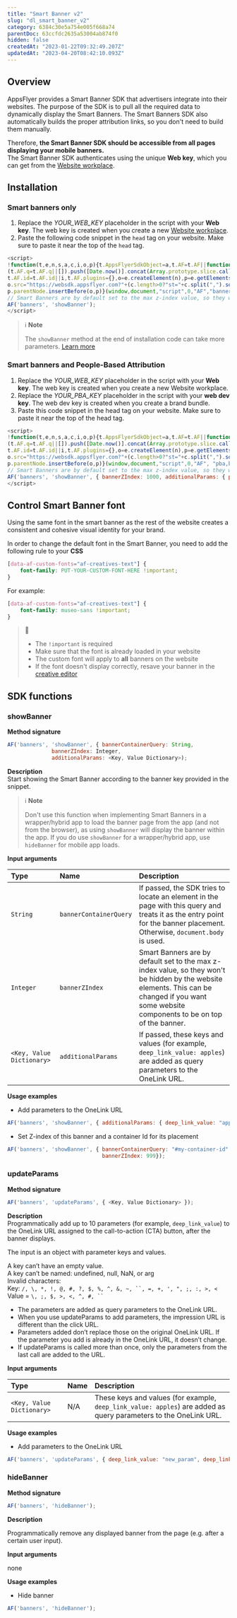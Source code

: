 ```yaml
---
title: "Smart Banner v2"
slug: "dl_smart_banner_v2"
category: 6384c30e5a754e005f668a74
parentDoc: 63ccfdc2635a53004ab874f0
hidden: false
createdAt: "2023-01-22T09:32:49.207Z"
updatedAt: "2023-04-20T08:42:10.093Z"
---
```

## Overview

AppsFlyer provides a Smart Banner SDK that advertisers integrate into their websites. The purpose of the SDK is to pull all the required data to dynamically display the Smart Banners. The Smart Banners SDK also automatically builds the proper attribution links, so you don't need to build them manually.

Therefore, **the Smart Banner SDK should be accessible from all pages displaying your mobile banners.**  
The Smart Banner SDK authenticates using the unique **Web key**, which you can get from the [Website workplace](https://support.appsflyer.com/hc/en-us/articles/360000764837#1-website-setup).

## Installation

### Smart banners only

1. Replace the _YOUR_WEB_KEY_ placeholder in the script with your **Web key**. The web key is created when you create a new [Website workplace](https://support.appsflyer.com/hc/en-us/articles/360000764837#1-website-setup).
2. Paste the following code snippet in the `head` tag on your website. Make sure to paste it near the top of the `head` tag.

```js
<script>
!function(t,e,n,s,a,c,i,o,p){t.AppsFlyerSdkObject=a,t.AF=t.AF||function(){
(t.AF.q=t.AF.q||[]).push([Date.now()].concat(Array.prototype.slice.call(arguments)))},
t.AF.id=t.AF.id||i,t.AF.plugins={},o=e.createElement(n),p=e.getElementsByTagName(n)[0],o.async=1,
o.src="https://websdk.appsflyer.com?"+(c.length>0?"st="+c.split(",").sort().join(",")+"&":"")+(i.length>0?"af_id="+i:""),
p.parentNode.insertBefore(o,p)}(window,document,"script",0,"AF","banners",{banners: {key: ">>>>>YOUR_WEB_KEY<<<<"}});
// Smart Banners are by default set to the max z-index value, so they won't be hidden by the website elements. This can be changed if you want some website components to be on top of the banner.
AF('banners', 'showBanner');
</script>
```



> ℹ️ **Note**
> 
> The `showBanner` method at the end of installation code can take more parameters. [Learn more](#showbanner)

### Smart banners and People-Based Attribution

1. Replace the _YOUR_WEB_KEY_ placeholder in the script with your **Web key**. The web key is created when you create a new Website workplace.
2. Replace the _YOUR_PBA_KEY_ placeholder in the script with your **web dev key**. The web dev key is created when you create a brand bundle. 
3. Paste this code snippet in the head tag on your website. Make sure to paste it near the top of the head tag.

```js
<script>
!function(t,e,n,s,a,c,i,o,p){t.AppsFlyerSdkObject=a,t.AF=t.AF||function(){
(t.AF.q=t.AF.q||[]).push([Date.now()].concat(Array.prototype.slice.call(arguments)))},
t.AF.id=t.AF.id||i,t.AF.plugins={},o=e.createElement(n),p=e.getElementsByTagName(n)[0],o.async=1,
o.src="https://websdk.appsflyer.com?"+(c.length>0?"st="+c.split(",").sort().join(",")+"&":"")+(i.length>0?"af_id="+i:""),
p.parentNode.insertBefore(o,p)}(window,document,"script",0,"AF", "pba,banners",{pba: {webAppId: "YOUR_PBA_KEY"}, banners: {key: "YOUR_WEB_KEY"}});
// Smart Banners are by default set to the max z-index value, so they won't be hidden by the website elements. This can be changed if you want some website components to be on top of the banner.
AF('banners', 'showBanner', { bannerZIndex: 1000, additionalParams: { p1: "v1", p2: "v2"}});
</script>
```



## Control Smart Banner font

Using the same font in the smart banner as the rest of the website creates a consistent and cohesive visual identity for your brand. 

In order to change the default font in the Smart Banner, you need to add the following rule to your **CSS**

```css
[data-af-custom-fonts="af-creatives-text"] {
    font-family: PUT-YOUR-CUSTOM-FONT-HERE !important;
}
```

For example:

```css
[data-af-custom-fonts="af-creatives-text"] {
    font-family: museo-sans !important;
}
```



> 🚧 
> 
> - The `!important` is required
> - Make sure that the font is already loaded in your website
> - The custom font will apply to **all** banners on the website
> - If the font doesn't display correctly, resave your banner in the [creative editor](https://support.appsflyer.com/hc/en-us/articles/360000764837#3-banner-setup)

## SDK functions

### showBanner

**Method signature**

```JavaScript
AF('banners', 'showBanner', { bannerContainerQuery: String,
              bannerZIndex: Integer,              
              additionalParams: <Key, Value Dictionary>);
```



**Description**  
Start showing the Smart Banner according to the banner key provided in the snippet.

> ℹ️ **Note**
> 
> Don't use this function when implementing Smart Banners in a wrapper/hybrid app to load the banner page from the app (and not from the browser), as using `showBanner` will display the banner within the app. If you do use `showBanner` for a wrapper/hybrid app, use `hideBanner` for mobile app loads.

**Input arguments**

| Type                      | Name                   | Description                                                                                                                                                                                     |
| :------------------------ | :--------------------- | :---------------------------------------------------------------------------------------------------------------------------------------------------------------------------------------------- |
| `String`                  | `bannerContainerQuery` | If passed, the SDK tries to locate an element in the page with this query and treats it as the entry point for the banner placement. Otherwise, `document.body` is used.                        |
| `Integer`                 | `bannerZIndex`         | Smart Banners are by default set to the max z-index value, so they won't be hidden by the website elements. This can be changed if you want some website components to be on top of the banner. |
| `<Key, Value Dictionary>` | `additionalParams`     | If passed, these keys and values (for example, `deep_link_value: apples`) are added as query parameters to the OneLink URL.                                                                     |

**Usage examples**

- Add parameters to the OneLink URL

```js
AF('banners', 'showBanner', { additionalParams: { deep_link_value: "apples", deep_link_sub1: "22", af_adset: "my_adset"}});
```



- Set Z-index of this banner and a container Id for its placement

```js
AF('banners', 'showBanner', { bannerContainerQuery: "#my-container-id"
                              bannerZIndex: 999});
```



### updateParams

**Method signature**

```js
AF('banners', 'updateParams', { <Key, Value Dictionary> });
```



**Description**  
Programmatically add up to 10 parameters (for example, `deep_link_value`) to the OneLink URL assigned to the call-to-action (CTA) button, after the banner displays. 

The input is an object with parameter keys and values.

A key can’t have an empty value.  
A key can’t be named: undefined, null, NaN, or arg  
Invalid characters:  
Key: ```/, \, *, !, @, #, ?, $, %, ^, &, ~, ``, =, +, ', ", ;, :, >, <```  
Value = ```\, ;, $, >, <, ^, #, `` ```

- The parameters are added as query parameters to the OneLink URL. 
- When you use updateParams to add parameters, the impression URL is different than the click URL.
- Parameters added don’t replace those on the original OneLink URL. If the parameter you add is already in the OneLink URL, it doesn’t change. 
- If updateParams is called more than once, only the parameters from the last call are added to the URL.

**Input arguments**

| Type                      | Name | Description                                                                                                      |
| :------------------------ | :--- | :--------------------------------------------------------------------------------------------------------------- |
| `<Key, Value Dictionary>` | N/A  | These keys and values (for example, `deep_link_value: apples`) are added as query parameters to the OneLink URL. |

**Usage examples**

- Add parameters to the OneLink URL

```js
AF('banners', 'updateParams', { deep_link_value: "new_param", deep_link_sub4: "gg_77", af_ad: "new_ad_param"});
```



### hideBanner

**Method signature**

```js
AF('banners', 'hideBanner');
```



**Description**  

Programmatically remove any displayed banner from the page (e.g. after a certain user input). 

**Input arguments**

none

**Usage examples**

- Hide banner

```js
AF('banners', 'hideBanner');
```